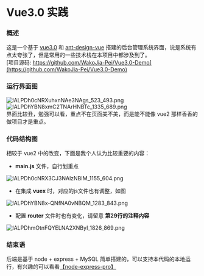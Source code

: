 # Vue3.0 实践

<a name="2XtK2"></a>
### 概述
这是一个基于 [vue3.0](https://v3.vuejs.org/guide/introduction.html) 和 [ant-design-vue](https://2x.antdv.com/docs/vue/introduce-cn/) 搭建的后台管理系统界面，说是系统有点太夸张了，但是常用的一些技术栈在本项目中都涉及到了。<br />[项目源码: https://github.com/WakoJia-Pei/Vue3.0-Demo](https://github.com/WakoJia-Pei/Vue3.0-Demo)<br />

<a name="2gmmG"></a>
### 运行界面图
![lALPDh0cNRXuhxnNAe3NAgs_523_493.png](https://cdn.nlark.com/yuque/0/2020/png/295105/1603768834459-a7a85c33-458d-45d3-bd83-2c9f4eb413b3.png#align=left&display=inline&height=314&margin=%5Bobject%20Object%5D&name=lALPDh0cNRXuhxnNAe3NAgs_523_493.png&originHeight=493&originWidth=523&size=14832&status=done&style=none&width=333)![lALPDhYBN8xmC2TNArHNBTc_1335_689.png](https://cdn.nlark.com/yuque/0/2020/png/295105/1603768939989-eecacd0f-b2df-4a9f-b5b1-d600113f0589.png#align=left&display=inline&height=209&margin=%5Bobject%20Object%5D&name=lALPDhYBN8xmC2TNArHNBTc_1335_689.png&originHeight=689&originWidth=1335&size=50128&status=done&style=none&width=404)<br />界面比较丑，勉强可以看，重点不在页面美不美，而是能不能像 vue2 那样香香的做项目才是重点。<br />

<a name="ro4IC"></a>
### 代码结构图
相较于 vue2 中的改变，下面是我个人认为比较重要的内容：

- **main.js** 文件，自行划重点

![lALPDh0cNRX3CJ3NAlzNBIM_1155_604.png](https://cdn.nlark.com/yuque/0/2020/png/295105/1603769360110-7121498f-bc11-401e-95c9-1cc931b6d8c9.png#align=left&display=inline&height=604&margin=%5Bobject%20Object%5D&name=lALPDh0cNRX3CJ3NAlzNBIM_1155_604.png&originHeight=604&originWidth=1155&size=113930&status=done&style=none&width=1155)

- 在集成 **vuex** 时，对应的js文件也有调整，如图

![lALPDhYBN8x-QNfNA0vNBQM_1283_843.png](https://cdn.nlark.com/yuque/0/2020/png/295105/1603769595538-b447f983-74a0-471d-b594-f9a479f45529.png#align=left&display=inline&height=843&margin=%5Bobject%20Object%5D&name=lALPDhYBN8x-QNfNA0vNBQM_1283_843.png&originHeight=843&originWidth=1283&size=148145&status=done&style=none&width=1283)

- 配置 **router** 文件时也有变化，请留意 **第29行的注释内容**

![lALPDhmOtnFQYELNA2XNByI_1826_869.png](https://cdn.nlark.com/yuque/0/2020/png/295105/1603769933027-cd1e13a4-d4b9-4a31-85dc-bce529f3321d.png#align=left&display=inline&height=869&margin=%5Bobject%20Object%5D&name=lALPDhmOtnFQYELNA2XNByI_1826_869.png&originHeight=869&originWidth=1826&size=186419&status=done&style=none&width=1826)
<a name="LvQHz"></a>
### 结束语
后端是基于 node + express + MySQL 简单搭建的，可以支持本代码的本地运行，有兴趣的可以看看[【node-express-pro】](https://github.com/WakoJia-Pei/node-express-pro)
